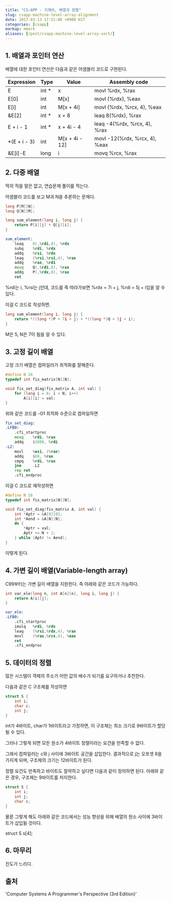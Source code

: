 ```yaml
---
title: "CS:APP - 기계어, 배열과 정렬"
slug: csapp-machine-level-array-alignment
date: 2017-03-13 17:51:00 +0900 KST
categories: [csapp]
markup: mmark
aliases: [/post/csapp-machine-level-array-sort/]
---
```


## 1. 배열과 포인터 연산

배열에 대한 포인터 연산은 다음과 같은 어셈블리 코드로 구현된다.

| Expression   | Type  | Value          | Assembly code                 |
| ------------ | ----- | -------------- | ----------------------------- |
| E            | int * | x              | movl %rdx, %rax               |
| E[0]         | int   | M[x]           | movl (%rdx), %eax             |
| E[i]         | int   | M[x + 4i]      | movl (%rdx, %rcx, 4), %eax    |
| &E[2]        | int * | x + 8          | leaq 8(%rdx), %rax            |
| E + i - 1    | int * | x + 4i - 4     | leaq -4(%rdx, %rcx, 4), %rax  |
| *(E + i - 3) | int   | M[x + 4i - 12] | movl -12(%rdx, %rcx, 4), %eax |
| &E[i]-E      | long  | i              | movq %rcx, %rax               |

## 2. 다중 배열

딱히 적을 말은 없고, 연습문제 풀이를 적는다.

어셈블리 코드를 보고 M과 N을 추론하는 문제다.

```c
long P[M][N];
long Q[N][M];

long sum_element(long i, long j) {
    return P[i][j] + Q[j][i];
}
```

```asm
sum_element:
    leaq    0(,%rdi,8), %rdx
    subq    %rdi, %rdx
    addq    %rsi, %rdx
    leaq    (%rsi,%rsi,4), %rax
    addq    %rax, %rdi
    movq    Q(,%rdi,8), %rax
    addq    P(,%rdx,8), %rax
    ret
```

%rdi는 i, %rsi는 j인데, 코드를 죽 따라가보면
%rdx = 7i + j, %rdi = 5j + i임을 알 수 있다.

이걸 C 코드로 작성하면.

```c
long sum_element(long i, long j) {
    return *((long *)P + 7i + j) + *((long *)Q + 5j + i);
}
```

M은 5, N은 7이 됨을 알 수 있다.

## 3. 고정 길이 배열

고정 크기 배열은 컴파일러가 최적화를 잘해준다.

```c
#define N 16
typedef int fix_matrix[N][N];

void fix_set_diag(fix_matrix A, int val) {
    for (long i = 0; i < N; i++)
        A[i][i] = val;
}
```

위와 같은 코드를 -O1 최적화 수준으로 컴파일하면

```asm
fix_set_diag:
.LFB0:
    .cfi_startproc
    movq    %rdi, %rax
    addq    $1088, %rdi
.L2:
    movl    %esi, (%rax)
    addq    $68, %rax
    cmpq    %rdi, %rax
    jne     .L2
    rep ret
    .cfi_endproc
```

이걸 C 코드로 재작성하면

```c
#define N 16
typedef int fix_matrix[N][N];

void fix_set_diag(fix_matrix A, int val) {
    int *Aptr = &A[0][0];
    int *Aend = &A[N][N];
    do {
        *Aptr = val;
        Aptr += N + 1;
    } while (Aptr != Aend);
}
```

이렇게 된다.

## 4. 가변 길이 배열(Variable-length array)

C99부터는 가변 길이 배열을 지원한다. 즉 아래와 같은 코드가 가능하다.

```c
int var_ele(long n, int A[n][n], long i, long j) {
    return A[i][j];
}
```

```asm
var_ele:
.LFB0:
    .cfi_startproc
    imulq   %rdi, %rdx
    leaq    (%rsi,%rdx,4), %rax
    movl    (%rax,%rcx,4), %eax
    ret
    .cfi_endproc
```

## 5. 데이터의 정렬

많은 시스템이 객체의 주소가 어떤 값의 배수가 되기를 요구하거나 추천한다.

다음과 같은 C 구조체를 작성하면

```c
struct S {
    int i;
    char c;
    int j;
}
```

int가 4바이트, char가 1바이트라고 가정하면,
이 구조체는 최소 크기로 9바이트가 할당될 수 있다.

그러나 그렇게 되면 모든 원소가 4바이트 정렬이라는 요건을 만족할 수 없다.

그래서 컴파일러는 c와 j 사이에 3바이트 공간을 삽입한다.
결과적으로 j는 오프셋 8을 가지게 되며, 구조체의 크기는 12바이트가 된다.

정렬 요건도 만족하고 바이트도 절약하고 싶다면 다음과 같이 정의하면 된다.
아래와 같은 경우, 구조체는 9바이트를 차지한다.

```c
struct S {
    int i;
    int j;
    char c;
}
```

물론 그렇게 해도 아래와 같은 코드에서는 성능 향상을 위해
배열의 원소 사이에 3바이트가 삽입될 것이다.

struct S s[4];

## 6. 마무리

진도가 느리다.

## 출처

'Computer Systems A Programmer's Perspective (3rd Edition)'
